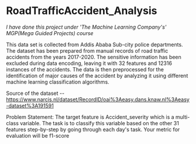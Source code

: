 # RoadTrafficAccident_Analysis

*I have done this project under 'The Machine Learning Company's' MGP(Mega Guided Projects) course*

This data set is collected from Addis Ababa Sub-city police departments. The dataset has been prepared from manual records of road traffic accidents from the years 2017-2020. The sensitive information has been excluded during data encoding, leaving it with 32 features and 12316 instances of the accidents. The data is then preprocessed for the identification of major causes of the accident by analyzing it using different machine learning classification algorithms.  

Source of the dataset -- https://www.narcis.nl/dataset/RecordID/oai%3Aeasy.dans.knaw.nl%3Aeasy-dataset%3A191591

Problem Statement: The target feature is Accident_severity which is a multi-class variable. The task is to classify this variable based on the other 31 features step-by-step by going through each day's task. Your metric for evaluation will be f1-score
